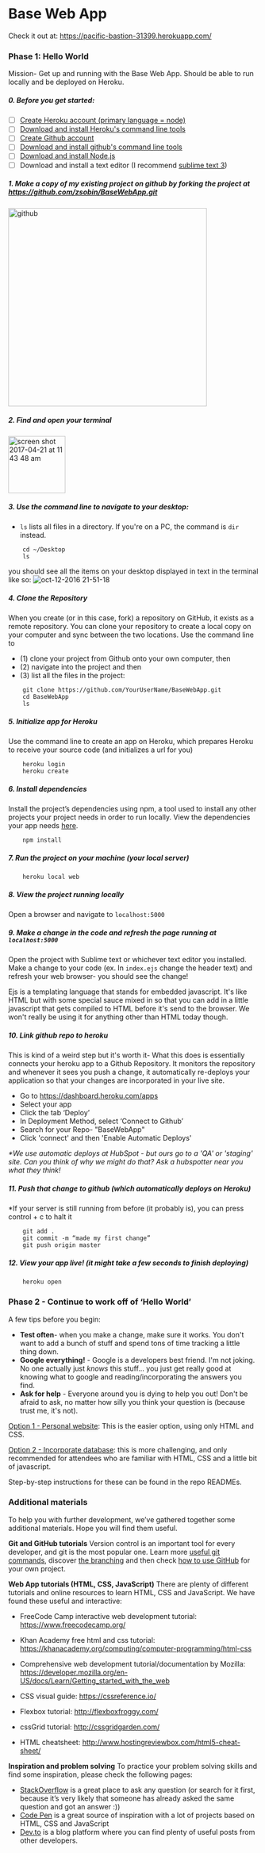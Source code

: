 # Base Web App

Check it out at: https://pacific-bastion-31399.herokuapp.com/

### Phase 1: Hello World
Mission- Get up and running with the Base Web App. Should be able to run locally and be deployed on Heroku. 

##### 0. Before you get started:

- [ ] [Create Heroku account (primary language = node)](https://signup.heroku.com/)
- [ ] [Download and install Heroku's command line tools](https://toolbelt.heroku.com/) 
- [ ] [Create Github account](https://github.com/join) 
- [ ] [Download and install github's command line tools](https://help.github.com/articles/set-up-git/#setting-up-git) 
- [ ] [Download and install Node.js ](https://nodejs.org/en/download/) 
- [ ] Download and install a text editor (I recommend [sublime text 3](https://www.sublimetext.com/3))

##### 1. Make a copy of my existing project on github by forking the project at https://github.com/zsobin/BaseWebApp.git
<img width="400" alt="github" src="https://cloud.githubusercontent.com/assets/17851174/25285298/b990a2ae-2687-11e7-845c-2673aa704689.png">

##### 2. Find and open your terminal 
<img width="115" alt="screen shot 2017-04-21 at 11 43 48 am" src="https://cloud.githubusercontent.com/assets/17851174/25285319/ce48dafe-2687-11e7-9fba-3262f406235f.png">

##### 3. Use the command line to navigate to your desktop:
- `ls` lists all files in a directory. If you're on a PC, the command is `dir` instead. 
```
	cd ~/Desktop 
	ls 
```
you should see all the items on your desktop displayed in text in the terminal like so: 
![oct-12-2016 21-51-18](https://cloud.githubusercontent.com/assets/17851174/25285297/b97b3586-2687-11e7-8d0a-075baed899c4.gif)


##### 4. Clone the Repository 
When you create (or in this case, fork) a repository on GitHub, it exists as a remote repository. You can clone your repository to create a local copy on your computer and sync between the two locations. Use the command line to 
 - (1) clone your project from Github onto your own computer, then 
 - (2) navigate into the project and then 
 - (3) list all the files in the project:

```
	git clone https://github.com/YourUserName/BaseWebApp.git 
	cd BaseWebApp
	ls
```

##### 5. Initialize app for Heroku
Use the command line to create an app on Heroku, which prepares Heroku to receive your source code (and initializes a url for you) 
```
	heroku login
	heroku create
```

##### 6. Install dependencies
Install the project’s dependencies using npm, a tool used to install any other projects your project needs in order to run locally. View the dependencies your app needs [here](https://github.com/zsobin/BaseWebApp/blob/master/package.json#L9). 
```
	npm install 
```

##### 7. Run the project on your machine (your local server)
```
	heroku local web	
```

##### 8. View the project running locally
Open a browser and navigate to `localhost:5000`


##### 9. Make a change in the code and refresh the page running at `localhost:5000`
Open the project with Sublime text or whichever text editor you installed. Make a change to your code (ex. In `index.ejs` change the header text) and refresh your web browser- you should see the change!

Ejs is a templating language that stands for embedded javascript. It's like HTML but with some special sauce mixed in so that you can add in a little javascript that gets compiled to HTML before it's send to the browser. We won't really be using it for anything other than HTML today though. 

##### 10. Link github repo to heroku
This is kind of a weird step but it's worth it- What this does is essentially connects your heroku app to a Github Repository. It monitors the repository and whenever it sees you push a change, it automatically re-deploys your application so that your changes are incorporated in your live site. 

 - Go to https://dashboard.heroku.com/apps
 - Select your app
 - Click the tab ‘Deploy’ 
 - In Deployment Method, select ‘Connect to Github’
 - Search for your Repo- "BaseWebApp"
 - Click 'connect' and then 'Enable Automatic Deploys'
 
_*We use automatic deploys at HubSpot - but ours go to a 'QA' or 'staging' site. Can you think of why we might do that? Ask a hubspotter near you what they think!_

##### 11. Push that change to github (which automatically deploys on Heroku)
*If your server is still running from before (it probably is), you can press control + c to halt it

```
	git add .
	git commit -m “made my first change” 
	git push origin master
```

##### 12. View your app live! (it might take a few seconds to finish deploying)
```
	heroku open 
```	

### Phase 2 - Continue to work off of ‘Hello World’ 

A few tips before you begin:
 - **Test often**- when you make a change, make sure it works. You don't want to add a bunch of stuff and spend tons of time tracking a little thing down.
 - **Google everything!** - Google is a developers best friend. I'm not joking. No one actually just _knows_ this stuff... you just get really good at knowing what to google and reading/incorporating the answers you find. 
 - **Ask for help** - Everyone around you is dying to help you out! Don't be afraid to ask, no matter how silly you think your question is (because trust me, it's not). 

 [Option 1 - Personal website](https://github.com/zsobin/PersonalWebApp): This is the easier option, using only HTML and CSS. 

 [Option 2 - Incorporate database](https://github.com/zsobin/DatabaseWebApp): this is more challenging, and only recommended for attendees who are familiar with HTML, CSS and a little bit of javascript. 	

Step-by-step instructions for these can be found in the repo READMEs. 

### Additional materials

To help you with further development, we’ve gathered together some additional materials. Hope you will find them useful.

**Git and GitHub tutorials**
Version control is an important tool for every developer, and git is the most popular one. Learn more [useful git commands](https://try.github.io/levels/1/challenges/1), discover [the branching]( https://learngitbranching.js.org/) and then check [how to use GitHub](https://guides.github.com/activities/hello-world/) for your own project.

**Web App tutorials (HTML, CSS, JavaScript)**
There are plenty of different tutorials and online resources to learn HTML, CSS and JavaScript. We have found these useful and interactive:

- FreeCode Camp interactive web development tutorial: https://www.freecodecamp.org/ 
- Khan Academy free html and css tutorial: https://khanacademy.org/computing/computer-programming/html-css 
- Comprehensive web development tutorial/documentation by Mozilla: https://developer.mozilla.org/en-US/docs/Learn/Getting_started_with_the_web

- CSS visual guide: https://cssreference.io/ 
- Flexbox tutorial: http://flexboxfroggy.com/ 
- cssGrid tutorial: http://cssgridgarden.com/ 

- HTML cheatsheet: http://www.hostingreviewbox.com/html5-cheat-sheet/

**Inspiration and problem solving**
To practice your problem solving skills and find some inspiration, please check the following pages: 
- [StackOverflow](https://stackoverflow.com/) is a great place to ask any question (or search for it first, because it’s very likely that someone has already asked the same question and got an answer :))
- [Code Pen](https://codepen.io/) is a great source of inspiration with a lot of projects based on HTML, CSS and JavaScript
- [Dev.to](https://dev.to/) is a blog platform where you can find plenty of useful posts from other developers.
